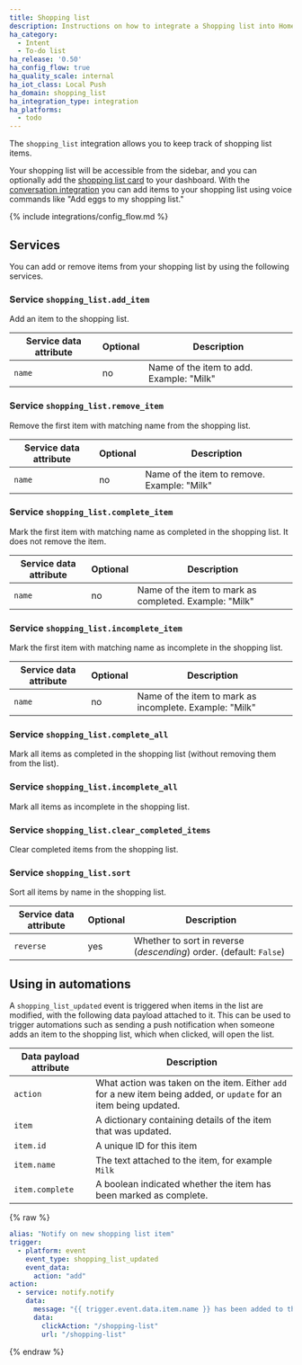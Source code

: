 ```yaml
---
title: Shopping list
description: Instructions on how to integrate a Shopping list into Home Assistant using Intent.
ha_category:
  - Intent
  - To-do list
ha_release: '0.50'
ha_config_flow: true
ha_quality_scale: internal
ha_iot_class: Local Push
ha_domain: shopping_list
ha_integration_type: integration
ha_platforms:
  - todo
---
```


The `shopping_list` integration allows you to keep track of shopping list items. 

Your shopping list will be accessible from the sidebar, and you can optionally add the [shopping list card](/dashboards/shopping-list/) to your dashboard. With the [conversation integration](/integrations/conversation/) you can add items to your shopping list using voice commands like "Add eggs to my shopping list." 

{% include integrations/config_flow.md %}

## Services

You can add or remove items from your shopping list by using the following services.

### Service `shopping_list.add_item`

Add an item to the shopping list.

| Service data attribute | Optional | Description                                            |
|------------------------|----------|--------------------------------------------------------|
| `name`                 |       no | Name of the item to add. Example: "Milk"               |

### Service `shopping_list.remove_item`

Remove the first item with matching name from the shopping list.

| Service data attribute | Optional | Description                                            |
|------------------------|----------|--------------------------------------------------------|
| `name`                 |       no | Name of the item to remove. Example: "Milk"            |

### Service `shopping_list.complete_item`

Mark the first item with matching name as completed in the shopping list. It does not remove the item.

| Service data attribute | Optional | Description                                            |
|------------------------|----------|--------------------------------------------------------|
| `name`                 |       no | Name of the item to mark as completed. Example: "Milk" |

### Service `shopping_list.incomplete_item`

Mark the first item with matching name as incomplete in the shopping list.

| Service data attribute | Optional | Description                                            |
|------------------------|----------|--------------------------------------------------------|
| `name`                 |       no | Name of the item to mark as incomplete. Example: "Milk" |

### Service `shopping_list.complete_all`

Mark all items as completed in the shopping list (without removing them from the list).

### Service `shopping_list.incomplete_all`

Mark all items as incomplete in the shopping list.

### Service `shopping_list.clear_completed_items`

Clear completed items from the shopping list.

### Service `shopping_list.sort`

Sort all items by name in the shopping list.

| Service data attribute | Optional | Description                                                         |
|------------------------|----------|---------------------------------------------------------------------|
| `reverse`              |      yes | Whether to sort in reverse (_descending_) order. (default: `False`) |

## Using in automations

A `shopping_list_updated` event is triggered when items in the list are modified, with the following data payload attached to it. This can be used to trigger automations such as sending a push notification when someone adds an item to the shopping list, which when clicked, will open the list.

| Data payload attribute | Description                                                                                                        |
|------------------------|--------------------------------------------------------------------------------------------------------------------|
| `action`               | What action was taken on the item. Either `add` for a new item being added, or `update` for an item being updated. |
| `item`                 | A dictionary containing details of the item that was updated.                                                      |
| `item.id`              | A unique ID for this item                                                                                          |
| `item.name`            | The text attached to the item, for example `Milk`                                                                  |
| `item.complete`        | A boolean indicated whether the item has been marked as complete.                                                  |

{% raw %}

```yaml
alias: "Notify on new shopping list item"
trigger:
  - platform: event
    event_type: shopping_list_updated
    event_data:
      action: "add"
action:
  - service: notify.notify
    data:
      message: "{{ trigger.event.data.item.name }} has been added to the shopping list"
      data:
        clickAction: "/shopping-list"
        url: "/shopping-list"
```

{% endraw %}
